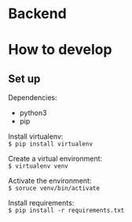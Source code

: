 # Backend

# How to develop

## Set up

Dependencies:

- python3
- pip

Install virtualenv:  
`$ pip install virtualenv`

Create a virtual environment:  
`$ virtualenv venv`

Activate the environment:  
`$ soruce venv/bin/activate`

Install requirements:  
`$ pip install -r requirements.txt`
